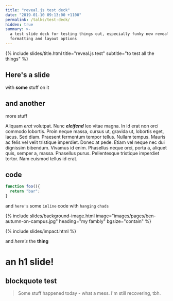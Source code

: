 ```yaml
---
title: "reveal.js test deck"
date: "2019-01-10 09:13:00 +1100"
permalink: /talks/test-deck/
hidden: true
summary: >-
  a test slide deck for testing things out, especially funky new reveal.js
  formatting and layout options
---
```


{% include slides/title.html title="reveal.js test" subtitle="to test all the things" %}

## Here's a slide

with **some** stuff on it

## and another

more stuff

Aliquam *erat* volutpat. Nunc **_eleifend_** leo vitae magna. In id erat non orci
commodo lobortis. Proin neque massa, cursus ut, gravida ut, lobortis eget,
lacus. Sed diam. Praesent fermentum tempor tellus. Nullam tempus. Mauris ac
felis vel velit tristique imperdiet. Donec at pede. Etiam vel neque nec dui
dignissim bibendum. Vivamus id enim. Phasellus neque orci, porta a, aliquet
quis, semper a, massa. Phasellus purus. Pellentesque tristique imperdiet tortor.
Nam euismod tellus id erat.

## code

```javascript
function foo(){
  return "bar";
}
```

and `here's` some `inline` code with `hanging` `chads`

{% include slides/background-image.html image="images/pages/ben-autumn-on-campus.jpg" heading="my fambly" bgsize="contain" %}

{% include slides/impact.html %}

and *here's* the **thing**

# an h1 slide!

## blockquote test

> Some stuff happened today - what a mess. I'm still recovering, tbh.
